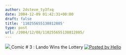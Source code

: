 ```yaml
---
author: 2dsteve_ty3fxq
date: 2004-12-09 01:42:31+00:00
draft: false
title: '110255655138812885'
type: post
url: /2004/12/08/110255655138812885/
---
```


[![](http://photos1.blogger.com/img/102/1596/400/DSC00529.jpg)
](http://photos1.blogger.com/img/102/1596/1024/DSC00529.jpg)
Comic # 3 : Lando Wins the Lottery [![Posted by Hello](http://photos1.blogger.com/pbh.gif)
](http://www.hello.com/)
